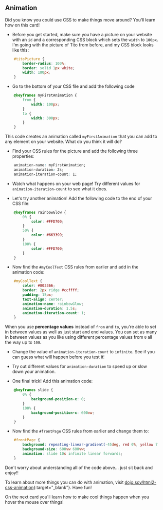 ## Animation

Did you know you could use CSS to make things move around? You'll learn how on this card!

+ Before you get started, make sure you have a picture on your website with an `id` and a corresponding CSS block which sets the `width` to `100px`. I'm going with the picture of Tito from before, and my CSS block looks like this:

```css
    #titoPicture {
        border-radius: 100%;
        border: solid 1px white;
        width: 100px;
    }
```

+ Go to the bottom of your CSS file and add the following code

```css
    @keyframes myFirstAnimation {
        from {
            width: 100px;
        }
        to {
            width: 300px;
        }
    }
```

This code creates an animation called `myFirstAnimation` that you can add to any element on your website. What do you think it will do?

+ Find your CSS rules for the picture and add the following three properties:

```css
    animation-name: myFirstAnimation;
    animation-duration: 2s;
    animation-iteration-count: 1;
```

+ Watch what happens on your web page! Try different values for `animation-iteration-count` to see what it does.

+ Let's try another animation! Add the following code to the end of your CSS file:

```css
    @keyframes rainbowGlow {
        0% {
            color: #FFD700;
        }
        50% {
            color: #663399;
        }
        100% {
            color: #FFD700;
        }
    }
```
   
+ Now find the `#myCoolText` CSS rules from earlier and add in the animation code:

```css
    #myCoolText {        
        color: #003366;
        border: 2px ridge #ccffff;
        padding: 15px;
        text-align: center;
        animation-name: rainbowGlow;
        animation-duration: 1.5s;
        animation-iteration-count: 1;
    }
```

When you use **percentage values** instead of `from` and `to`, you're able to set in between values as well as just start and end values. You can set as many in between values as you like using different percentage values from `0` all the way up to `100`. 

+ Change the value of `animation-iteration-count` to `infinite`. See if you can guess what will happen before you test it!

+ Try out different values for `animation-duration` to speed up or slow down your animation.

+ One final trick! Add this animation code:

```css
    @keyframes slide {
        0% {
            background-position-x: 0;
        }
        100% {
            background-position-x: 600vw;
        }
    }
```

+ Now find the `#frontPage` CSS rules from earlier and change them to:

```css
    #frontPage {
        background: repeating-linear-gradient(-45deg, red 0%, yellow 7.14%, lime 14.28%, cyan 21.42%, cyan 28.56%, blue 35.7%, magenta 42.84%, red 50%);
        background-size: 600vw 600vw;
        animation: slide 10s infinite linear forwards;
    }
```

Don't worry about understanding all of the code above... just sit back and enjoy!!

To learn about more things you can do with animation, visit [dojo.soy/html2-css-animation](http://dojo.soy/html2-css-animation){:target="_blank"}. Have fun!

On the next card you'll learn how to make cool things happen when you hover the mouse over things!
